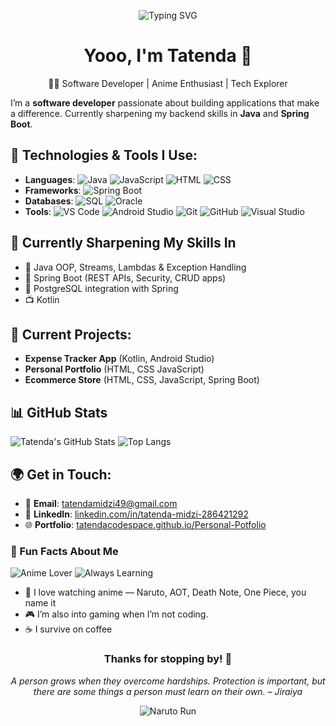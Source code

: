 <p align="center">
  <img src="https://readme-typing-svg.demolab.com?font=Fira+Code&pause=1000&color=F75C7E&center=true&vCenter=true&width=435&lines=Konnichiwa+%F0%9F%91%8B;I+love+building+cool+apps+with+code;Anime+fan+and+code+ninja+%F0%9F%A4%AB;Let's+connect+%F0%9F%91%80" alt="Typing SVG" />
</p>

<h1 align="center">Yooo, I'm Tatenda 👋</h1>
<p align="center">
  🧑‍💻 Software Developer | Anime Enthusiast | Tech Explorer
</p>

I’m a **software developer** passionate about building applications that make a difference. Currently sharpening my backend skills in **Java** and **Spring Boot**.

## 🔧 Technologies & Tools I Use:
- **Languages**:  ![Java](https://img.shields.io/badge/Java-ED8B00?style=flat&logo=java&logoColor=white)   ![JavaScript](https://img.shields.io/badge/JavaScript-F7DF1E?style=flat&logo=javascript&logoColor=black)  ![HTML](https://img.shields.io/badge/HTML-E34F26?style=flat&logo=html5&logoColor=white)  ![CSS](https://img.shields.io/badge/CSS-1572B6?style=flat&logo=css3&logoColor=white)
- **Frameworks**:  ![Spring Boot](https://img.shields.io/badge/Spring_Boot-6DB33F?style=flat&logo=springboot&logoColor=white)
- **Databases**: ![SQL](https://img.shields.io/badge/SQL-4479A1?style=flat&logo=mysql&logoColor=white)  ![Oracle](https://img.shields.io/badge/Oracle-F80000?style=flat&logo=oracle&logoColor=white)
- **Tools**: ![VS Code](https://img.shields.io/badge/VS_Code-007ACC?style=flat&logo=visualstudiocode&logoColor=white) ![Android Studio](https://img.shields.io/badge/Android_Studio-3DDC84?style=flat&logo=androidstudio&logoColor=white) ![Git](https://img.shields.io/badge/Git-F05032?style=flat&logo=git&logoColor=white) ![GitHub](https://img.shields.io/badge/GitHub-181717?style=flat&logo=github&logoColor=white) ![Visual Studio](https://img.shields.io/badge/Visual_Studio-5C2D91?style=flat&logo=visualstudio&logoColor=white)

## 🧪 Currently Sharpening My Skills In

- 🧠 Java OOP, Streams, Lambdas & Exception Handling
- 🌱 Spring Boot (REST APIs, Security, CRUD apps)
- 🐘 PostgreSQL integration with Spring
- 📺 Kotlin

## 🚀 Current Projects:
- **Expense Tracker App** (Kotlin, Android Studio)
- **Personal Portfolio** (HTML, CSS JavaScript)
- **Ecommerce Store** (HTML, CSS, JavaScript, Spring Boot)

## 📊 GitHub Stats

![Tatenda's GitHub Stats](https://github-readme-stats.vercel.app/api?username=tatendacodespace&show_icons=true&theme=dark&count_private=true)
![Top Langs](https://github-readme-stats.vercel.app/api/top-langs/?username=tatendacodespace&layout=compact&theme=dark)

## 🌍 Get in Touch:
- 📧 **Email**: [tatendamidzi49@gmail.com](mailto:tatendamidzi49@gmail.com)
- 💼 **LinkedIn**: [linkedin.com/in/tatenda-midzi-286421292](https://www.linkedin.com/in/tatenda-midzi-286421292/)
- 🌐 **Portfolio**: [tatendacodespace.github.io/Personal-Potfolio](https://tatendacodespace.github.io/Personal-Potfolio/)

### 🧠 Fun Facts About Me

![Anime Lover](https://img.shields.io/badge/I_%E2%9D%A4_Anime-E10098?style=for-the-badge&logo=Crunchyroll&logoColor=white)
![Always Learning](https://img.shields.io/badge/Always-Learning-FFCE00?style=for-the-badge&logo=Coursera&logoColor=black)

- 🌸 I love watching anime — Naruto, AOT, Death Note, One Piece, you name it
- 🎮 I’m also into gaming when I’m not coding.
- ☕ I survive on coffee

<div align="center">

### Thanks for stopping by! 👋  
_A person grows when they overcome hardships. Protection is important, but there are some things a person must learn on their own. – Jiraiya_

![Naruto Run](https://media.giphy.com/media/v1.Y2lkPTc5MGI3NjExY2U2NmEzc2VvZ3dmZDR4eGI5ZXlmMmtxcnF0amczZWhxMHQ5dWYzdSZlcD12MV9naWZzX3NlYXJjaCZjdD1n/XARctHXJvoIQP0rH3y/giphy.gif)

</div>




